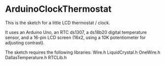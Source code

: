 # ArduinoClockThermostat

This is the sketch for a little LCD thermostat / clock.

It uses an Arduino Uno, an RTC ds1307, a ds18b20 digital temperature sensor, and a 16-pin LCD screen (16x2, using a 10K potentiometer for adjusting contrast).

The sketch requires the following libraries:
Wire.h
LiquidCrystal.h
OneWire.h
DallasTemperature.h
RTCLib.h
